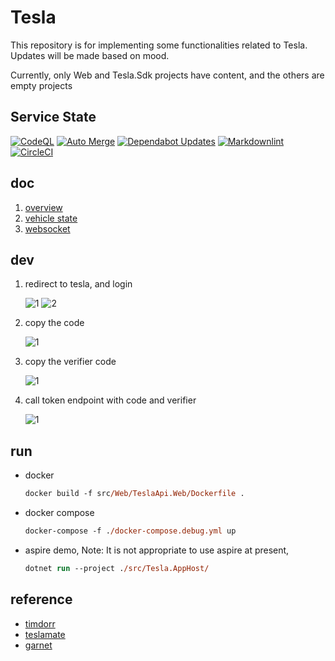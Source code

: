 # Tesla

This repository is for implementing some functionalities related to Tesla.
Updates will be made based on mood.

Currently, only Web and Tesla.Sdk projects have content, and the others are empty projects

## Service State

[![CodeQL](https://github.com/futugyou/TeslaProject/actions/workflows/github-code-scanning/codeql/badge.svg)](https://github.com/futugyou/TeslaProject/actions/workflows/github-code-scanning/codeql)
[![Auto Merge](https://github.com/futugyou/TeslaProject/actions/workflows/dependabot-auto.yml/badge.svg)](https://github.com/futugyou/TeslaProject/actions/workflows/dependabot-auto.yml)
[![Dependabot Updates](https://github.com/futugyou/TeslaProject/actions/workflows/dependabot/dependabot-updates/badge.svg)](https://github.com/futugyou/TeslaProject/actions/workflows/dependabot/dependabot-updates)
[![Markdownlint](https://github.com/futugyou/TeslaProject/actions/workflows/markdownlint.yml/badge.svg)](https://github.com/futugyou/TeslaProject/actions/workflows/markdownlint.yml)
[![CircleCI](https://dl.circleci.com/status-badge/img/gh/futugyou/TeslaProject/tree/master.svg?style=svg)](https://dl.circleci.com/status-badge/redirect/gh/futugyou/TeslaProject/tree/master)

## doc

1. [overview](./doc/01.architecture.md)
2. [vehicle state](./doc/02.vehicle-state.md)
3. [websocket](./doc/03.streaming.md)

## dev

1. redirect to tesla, and login

    ![1](./doc/images/dev/index.png)
    ![2](./doc/images/dev/login.png)

2. copy the code

    ![1](./doc/images/dev/code.png)

3. copy the verifier code

    ![1](./doc/images/dev/verifier.png)

4. call token endpoint with code and verifier

    ![1](./doc/images/dev/token.png)

## run

- docker

    ```ps
    docker build -f src/Web/TeslaApi.Web/Dockerfile .
    ```

- docker compose

    ```ps
    docker-compose -f ./docker-compose.debug.yml up
    ```

- aspire demo, Note: It is not appropriate to use aspire at present,

    ```ps
    dotnet run --project ./src/Tesla.AppHost/
    ```

## reference

- [timdorr](https://tesla-api.timdorr.com/)
- [teslamate](https://docs.teslamate.org/)
- [garnet](https://microsoft.github.io/garnet/docs)
